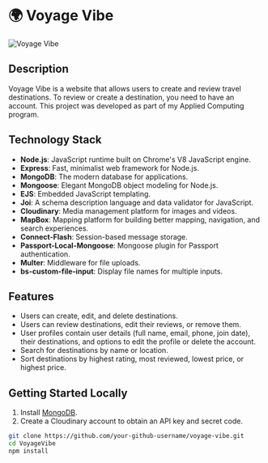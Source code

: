 
# 🌍 Voyage Vibe


![Voyage Vibe](https://images.unsplash.com/photo-1484910292437-025e5d13ce87?auto=format&fit=crop&q=80&w=4828&ixlib=rb-4.0.3&ixid=M3wxMjA3fDB8MHxwaG90by1wYWdlfHx8fGVufDB8fHx8fA%3D%3D&w=2970&q=80)

## Description

Voyage Vibe is a website that allows users to create and review travel destinations. To review or create a destination, you need to have an account. This project was developed as part of my Applied Computing program.

## Technology Stack

- **Node.js**: JavaScript runtime built on Chrome's V8 JavaScript engine.
- **Express**: Fast, minimalist web framework for Node.js.
- **MongoDB**: The modern database for applications.
- **Mongoose**: Elegant MongoDB object modeling for Node.js.
- **EJS**: Embedded JavaScript templating.
- **Joi**: A schema description language and data validator for JavaScript.
- **Cloudinary**: Media management platform for images and videos.
- **MapBox**: Mapping platform for building better mapping, navigation, and search experiences.
- **Connect-Flash**: Session-based message storage.
- **Passport-Local-Mongoose**: Mongoose plugin for Passport authentication.
- **Multer**: Middleware for file uploads.
- **bs-custom-file-input**: Display file names for multiple inputs.

## Features

- Users can create, edit, and delete destinations.
- Users can review destinations, edit their reviews, or remove them.
- User profiles contain user details (full name, email, phone, join date), their destinations, and options to edit the profile or delete the account.
- Search for destinations by name or location.
- Sort destinations by highest rating, most reviewed, lowest price, or highest price.

## Getting Started Locally

1. Install [MongoDB](https://www.mongodb.com/).
2. Create a Cloudinary account to obtain an API key and secret code.

```bash
git clone https://github.com/your-github-username/voyage-vibe.git
cd VoyageVibe
npm install
